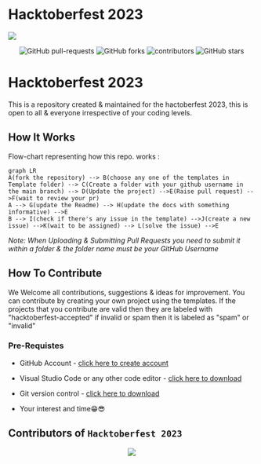 # Hacktoberfest 2023

<img src="https://doimages.nyc3.cdn.digitaloceanspaces.com/002Blog/1100x640%20Hacktober%20fest%20header.png">
<p align="center">
   <img alt="GitHub pull-requests" src="https://img.shields.io/github/issues-pr/Adithyakr15/HacktoberFest10-2023">
   <img alt="GitHub forks" src="https://img.shields.io/github/forks/Adithyakr15/HacktoberFest10-2023">
   <img alt="contributors" src="https://img.shields.io/github/contributors/Adithyakr15/HacktoberFest10-2023">
   <img alt="GitHub stars" src="https://img.shields.io/github/stars/Adithyakr15/HacktoberFest10-2023">
</p>

# Hacktoberfest 2023

This is a repository created & maintained for the hactoberfest 2023, this is open to all & everyone irrespective of your coding levels.

## How It Works

Flow-chart representing how this repo. works :

```mermaid
graph LR
A(fork the repository) --> B(choose any one of the templates in Template folder) --> C(Create a folder with your github username in the main branch) --> D(Update the project) -->E(Raise pull request) -->F(wait to review your pr)
A --> G(update the Readme) --> H(update the docs with something informative) -->E
B --> I(check if there's any issue in the template) -->J(create a new issue) -->K(wait to be assigned) --> L(solve the issue) -->E
```

_Note:_
_When Uploading & Submitting Pull Requests you need to submit it within a folder & the folder name must be your GitHub Username_

## How To Contribute

We Welcome all contributions, suggestions & ideas for improvement.
You can contribute by creating your own project using the templates. If the projects that you contribute are valid then they are labeled with "hacktoberfest-accepted" if invalid or spam then it is labeled as "spam" or "invalid"

### Pre-Requistes 

- GitHub Account - [click here to create account](https://code.visualstudio.com/download)

- Visual Studio Code or any other code editor - [click here to download](https://code.visualstudio.com/download)

- Git version control - [click here to download](https://git-scm.com/)

- Your interest and time😁😎


## Contributors of `Hacktoberfest 2023`

<div align="center">

<a href="https://github.com/Cubix-Solutions-Mangalore/Hacktoberfest2023/graphs/contributors">
  <img src="https://contrib.rocks/image?repo=Cubix-Solutions-Mangalore/Hacktoberfest2023" />
</a>
  
</div>
